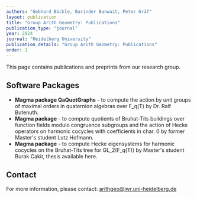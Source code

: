```yaml
---
authors: "Gebhard Böckle, Barinder Banwait, Peter Gräf"
layout: publication
title: "Group Arith Geometry: Publications"
publication_type: "journal"
year: 2024
journal: "Heidelberg University"
publication_details: "Group Arith Geometry: Publications"
order: 1
---
```


This page contains publications and preprints from our research group.

## Software Packages

- **Magma package QaQuotGraphs** - to compute the action by unit groups of maximal orders in quaternion algebras over F_q(T) by Dr. Ralf Butenuth.
- **Magma package** - to compute quotients of Bruhat-Tits buildings over function fields modulo congruence subgroups and the action of Hecke operators on harmonic cocycles with coefficients in char. 0 by former Master's student Lutz Hofmann.
- **Magma package** - to compute Hecke eigensystems for harmonic cocycles on the Bruhat-Tits tree for GL_2(F_q(T)) by Master's student Burak Cakir, thesis available here.

## Contact

For more information, please contact: arithgeo@iwr.uni-heidelberg.de